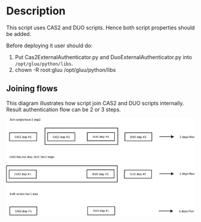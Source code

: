 # Description

This script uses CAS2 and DUO scripts. Hence both script properties should be added.

Before deploying it user should do:
1. Put Cas2ExternalAuthenticator.py and DuoExternalAuthenticator.py into `/opt/gluu/python/libs`.
2. chown -R root:gluu /opt/gluu/python/libs

## Joining flows

This diagram illustrates how script join CAS2 and DUO scripts internally. Result authentication flow can be 2 or 3 steps.

![Flows](./docs/joinded_flows.jpg)
